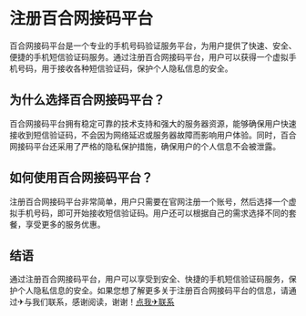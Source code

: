 # 注册百合网接码平台

百合网接码平台是一个专业的手机号码验证服务平台，为用户提供了快速、安全、便捷的手机短信验证码服务。通过注册百合网接码平台，用户可以获得一个虚拟手机号码，用于接收各种短信验证码，保护个人隐私信息的安全。

## 为什么选择百合网接码平台？

百合网接码平台拥有稳定可靠的技术支持和强大的服务器资源，能够确保用户快速接收到短信验证码，不会因为网络延迟或服务器故障而影响用户体验。同时，百合网接码平台还采用了严格的隐私保护措施，确保用户的个人信息不会被泄露。

## 如何使用百合网接码平台？

注册百合网接码平台非常简单，用户只需要在官网注册一个账号，然后选择一个虚拟手机号码，即可开始接收短信验证码。用户还可以根据自己的需求选择不同的套餐，享受更多的服务优惠。

## 结语

通过注册百合网接码平台，用户可以享受到安全、快捷的手机短信验证码服务，保护个人隐私信息的安全。如果您想了解更多关于注册百合网接码平台的信息，请通过✈与我们联系，感谢阅读，谢谢！[点我✈联系](https://www.k02.cc)